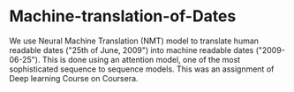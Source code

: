 # Machine-translation-of-Dates
We use Neural Machine Translation (NMT) model to translate human readable dates ("25th of June, 2009") into machine readable dates ("2009-06-25"). This is done using an attention model, one of the most sophisticated sequence to sequence models.
This was an assignment of Deep learning Course on Coursera.
